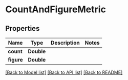 # CountAndFigureMetric

## Properties
Name | Type | Description | Notes
------------ | ------------- | ------------- | -------------
**count** | **Double** |  | 
**figure** | **Double** |  | 

[[Back to Model list]](../README.md#documentation-for-models) [[Back to API list]](../README.md#documentation-for-api-endpoints) [[Back to README]](../README.md)


